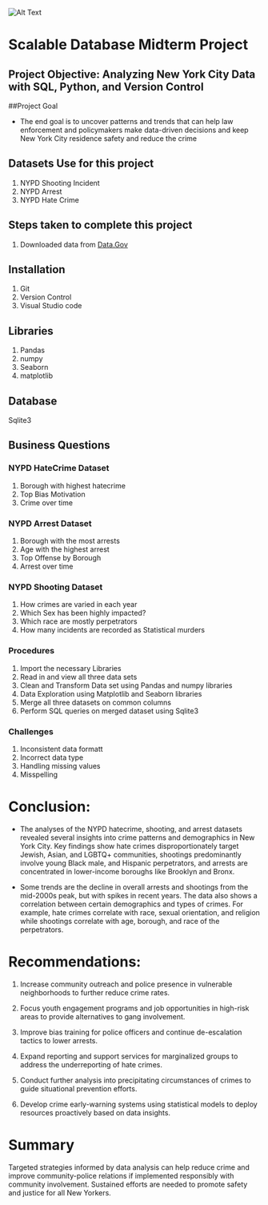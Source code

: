 
![Alt Text](https://cdn.jwplayer.com/v2/media/BBbS6k6I/poster.jpg?width=720)

# Scalable Database Midterm Project

## Project Objective: Analyzing New York City Data with SQL, Python, and Version Control

##Project Goal
- The end goal is to uncover patterns and trends that can help law enforcement and policymakers make data-driven decisions and keep New York City residence safety and reduce the crime

## Datasets Use for this project 

1. NYPD Shooting Incident
2. NYPD Arrest
3. NYPD Hate Crime

## Steps taken to complete this project

1. Downloaded data from [Data.Gov](https://catalog.data.gov/dataset/?organization=city-of-new-york)

## Installation
1. Git
2. Version Control
3. Visual Studio code

## Libraries
1. Pandas
2. numpy
3. Seaborn
4. matplotlib

## Database
Sqlite3

## Business Questions

### NYPD HateCrime Dataset
1. Borough with highest hatecrime
2. Top Bias Motivation
3. Crime over time

### NYPD Arrest Dataset
1. Borough with the most arrests
2. Age with the highest arrest
3. Top Offense by Borough
4. Arrest over time

### NYPD Shooting Dataset
1. How crimes are varied in each year
2. Which Sex has been highly impacted?
3. Which race are mostly perpetrators 
4. How many incidents are recorded as Statistical murders

### Procedures
1. Import the necessary Libraries
2. Read in and view all three data sets
3. Clean and Transform Data set using Pandas and numpy libraries
4. Data Exploration using Matplotlib and Seaborn libraries
5. Merge all three datasets on common columns
6. Perform SQL queries on merged dataset using Sqlite3

### Challenges
1. Inconsistent data formatt
2. Incorrect data type
3. Handling missing values
4. Misspelling

# Conclusion:

- The analyses of the NYPD hatecrime, shooting, and arrest datasets revealed several insights into crime patterns and demographics in New York City. Key findings show hate crimes disproportionately target Jewish, Asian, and LGBTQ+ communities, shootings predominantly involve young Black male, and Hispanic perpetrators, and arrests are concentrated in lower-income boroughs like Brooklyn and Bronx.

- Some trends are the decline in overall arrests and shootings from the mid-2000s peak, but with spikes in recent years. The data also shows a correlation between certain demographics and types of crimes. For example, hate crimes correlate with race, sexual orientation, and religion while shootings correlate with age, borough, and race of the perpetrators.

# Recommendations:
1. Increase community outreach and police presence in vulnerable neighborhoods to further reduce crime rates.

2. Focus youth engagement programs and job opportunities in high-risk areas to provide alternatives to gang involvement.

3. Improve bias training for police officers and continue de-escalation tactics to lower arrests.

4. Expand reporting and support services for marginalized groups to address the underreporting of hate crimes.

5. Conduct further analysis into precipitating circumstances of crimes to guide situational prevention efforts.

6. Develop crime early-warning systems using statistical models to deploy resources proactively based on data insights.

# Summary
Targeted strategies informed by data analysis can help reduce crime and improve community-police relations if implemented responsibly with community involvement. Sustained efforts are needed to promote safety and justice for all New Yorkers.
   

